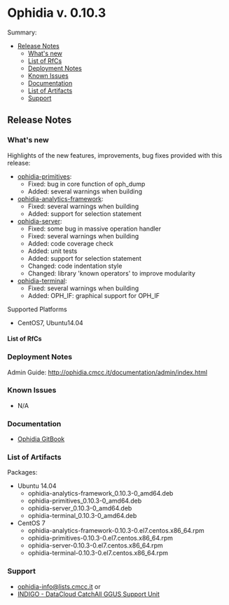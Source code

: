 # Ophidia v. 0.10.3


Summary:
* [Release Notes](#id1)
  * [What's new](#id2)
  * [List of RfCs](#id3)
  * [Deployment Notes](#id4)
  * [Known Issues](#id5)
  * [Documentation](#id6)
  * [List of Artifacts](#id7)
  * [Support](#id8)


<a id="id1"></a>
## Release Notes

<a id="id2"></a>
### What's new

Highlights of the new features, improvements, bug fixes provided with this release:
* [ophidia-primitives](https://github.com/indigo-dc/ophidia-primitives/blob/master/HISTORY.md):
  * Fixed: bug in core function of oph_dump
  * Added: several warnings when building
* [ophidia-analytics-framework](https://github.com/indigo-dc/ophidia-analytics-framework/blob/master/HISTORY.md):
  * Fixed: several warnings when building
  * Added: support for selection statement
* [ophidia-server](https://github.com/indigo-dc/ophidia-server/blob/master/HISTORY.md):
  * Fixed: some bug in massive operation handler
  * Fixed: several warnings when building
  * Added: code coverage check
  * Added: unit tests
  * Added: support for selection statement
  * Changed: code indentation style
  * Changed: library 'known operators' to improve modularity
* [ophidia-terminal](https://github.com/indigo-dc/ophidia-terminal/blob/master/HISTORY.md):
  * Fixed: several warnings when building
  * Added: OPH_IF: graphical support for OPH_IF

Supported Platforms
* CentOS7, Ubuntu14.04

<a id="id3"></a>
#### List of RfCs 

<a id="id4"></a>
### Deployment Notes

Admin Guide: http://ophidia.cmcc.it/documentation/admin/index.html

<a id="id5"></a>
### Known Issues

* N/A

<a id="id6"></a>
### Documentation

* [Ophidia GitBook](https://www.gitbook.com/book/indigo-dc/ophidia/details)

<a id="id7"></a>
### List of Artifacts

Packages:
* Ubuntu 14.04
  * ophidia-analytics-framework_0.10.3-0_amd64.deb
  * ophidia-primitives_0.10.3-0_amd64.deb
  * ophidia-server_0.10.3-0_amd64.deb
  * ophidia-terminal_0.10.3-0_amd64.deb
* CentOS 7 
  * ophidia-analytics-framework-0.10.3-0.el7.centos.x86_64.rpm
  * ophidia-primitives-0.10.3-0.el7.centos.x86_64.rpm
  * ophidia-server-0.10.3-0.el7.centos.x86_64.rpm
  * ophidia-terminal-0.10.3-0.el7.centos.x86_64.rpm

<a id="id8"></a>
### Support
* [ophidia-info@lists.cmcc.it](ophidia-info@lists.cmcc.it)
or
* [INDIGO - DataCloud CatchAll GGUS Support Unit](
https://wiki.egi.eu/wiki/GGUS:INDIGO_DataCloud_Catch-all_FAQ)